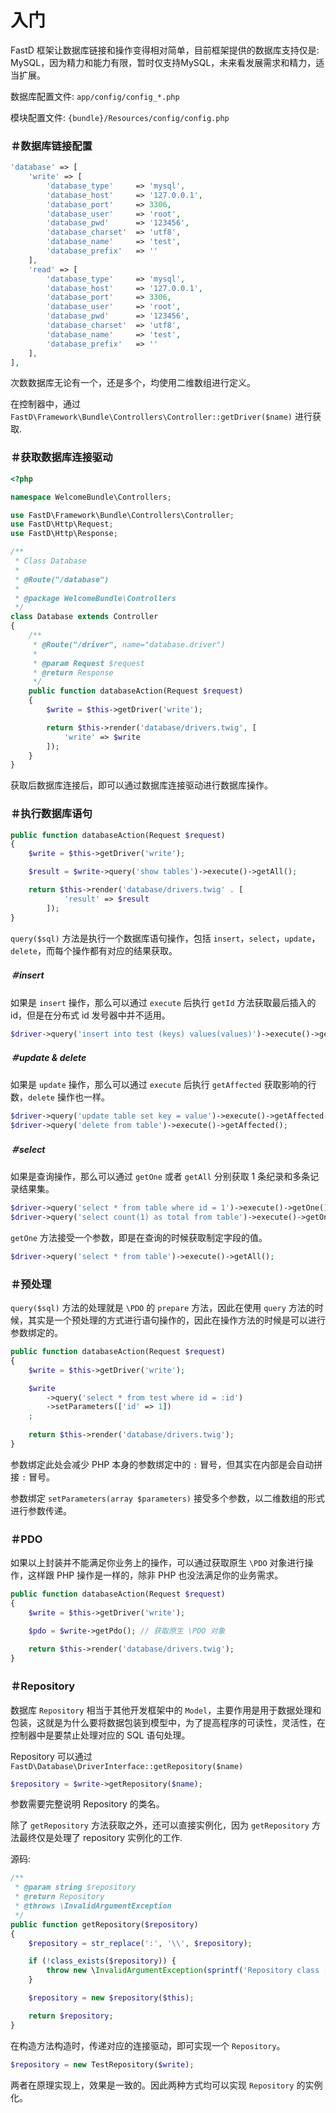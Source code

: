 # 入门

FastD 框架让数据库链接和操作变得相对简单，目前框架提供的数据库支持仅是: MySQL，因为精力和能力有限，暂时仅支持MySQL，未来看发展需求和精力，适当扩展。

数据库配置文件: `app/config/config_*.php`

模块配置文件: `{bundle}/Resources/config/config.php`

### ＃数据库链接配置

```php
'database' => [
    'write' => [
        'database_type'     => 'mysql',
        'database_host'     => '127.0.0.1',
        'database_port'     => 3306,
        'database_user'     => 'root',
        'database_pwd'      => '123456',
        'database_charset'  => 'utf8',
        'database_name'     => 'test',
        'database_prefix'   => ''
    ],
    'read' => [
        'database_type'     => 'mysql',
        'database_host'     => '127.0.0.1',
        'database_port'     => 3306,
        'database_user'     => 'root',
        'database_pwd'      => '123456',
        'database_charset'  => 'utf8',
        'database_name'     => 'test',
        'database_prefix'   => ''
    ],
],
```

次数数据库无论有一个，还是多个，均使用二维数组进行定义。

在控制器中，通过 `FastD\Framework\Bundle\Controllers\Controller::getDriver($name)` 进行获取.

### ＃获取数据库连接驱动

```php
<?php

namespace WelcomeBundle\Controllers;

use FastD\Framework\Bundle\Controllers\Controller;
use FastD\Http\Request;
use FastD\Http\Response;

/**
 * Class Database
 *
 * @Route("/database")
 *
 * @package WelcomeBundle\Controllers
 */
class Database extends Controller
{
    /**
     * @Route("/driver", name="database.driver")
     *
     * @param Request $request
     * @return Response
     */
    public function databaseAction(Request $request)
    {
        $write = $this->getDriver('write');

        return $this->render('database/drivers.twig', [
            'write' => $write
        ]);
    }
}
```

获取后数据库连接后，即可以通过数据库连接驱动进行数据库操作。

### ＃执行数据库语句

```php
public function databaseAction(Request $request)
{
    $write = $this->getDriver('write');

    $result = $write->query('show tables')->execute()->getAll();

    return $this->render('database/drivers.twig' . [
            'result' => $result
        ]);
}
```

`query($sql)` 方法是执行一个数据库语句操作，包括 `insert`，`select`，`update`，`delete`，而每个操作都有对应的结果获取。

##### ＃insert

如果是 `insert` 操作，那么可以通过 `execute` 后执行 `getId` 方法获取最后插入的 id，但是在分布式 id 发号器中并不适用。

```php
$driver->query('insert into test (keys) values(values)')->execute()->getId();
```

##### ＃update & delete

如果是 `update` 操作，那么可以通过 `execute` 后执行 `getAffected` 获取影响的行数，`delete` 操作也一样。

```php
$driver->query('update table set key = value')->execute()->getAffected();
$driver->query('delete from table')->execute()->getAffected();
```

##### ＃select

如果是查询操作，那么可以通过 `getOne` 或者 `getAll` 分别获取 1 条纪录和多条记录结果集。

```php
$driver->query('select * from table where id = 1')->execute()->getOne();
$driver->query('select count(1) as total from table')->execute()->getOne('total');
```

`getOne` 方法接受一个参数，即是在查询的时候获取制定字段的值。

```php
$driver->query('select * from table')->execute()->getAll();
```

### ＃预处理

`query($sql)` 方法的处理就是 `\PDO` 的 `prepare` 方法，因此在使用 `query` 方法的时候，其实是一个预处理的方式进行语句操作的，因此在操作方法的时候是可以进行参数绑定的。

```php
public function databaseAction(Request $request)
{
    $write = $this->getDriver('write');

    $write
        ->query('select * from test where id = :id')
        ->setParameters(['id' => 1])
    ;
    
    return $this->render('database/drivers.twig');
}
```

参数绑定此处会减少 PHP 本身的参数绑定中的 `:` 冒号，但其实在内部是会自动拼接 `:` 冒号。

参数绑定 `setParameters(array $parameters)` 接受多个参数，以二维数组的形式进行参数传递。

### ＃PDO

如果以上封装并不能满足你业务上的操作，可以通过获取原生 `\PDO`  对象进行操作，这样跟 PHP 操作是一样的，除非 PHP 也没法满足你的业务需求。

```php
public function databaseAction(Request $request)
{
    $write = $this->getDriver('write');

    $pdo = $write->getPdo(); // 获取原生 \PDO 对象
    
    return $this->render('database/drivers.twig');
}
```

### ＃Repository

数据库 `Repository` 相当于其他开发框架中的 `Model`，主要作用是用于数据处理和包装，这就是为什么要将数据包装到模型中，为了提高程序的可读性，灵活性，在控制器中是要禁止处理对应的 SQL 语句处理。

Repository 可以通过 `FastD\Database\DriverInterface::getRepository($name)`

```php
$repository = $write->getRepository($name);
```

参数需要完整说明 Repository 的类名。

除了 `getRepository` 方法获取之外，还可以直接实例化，因为 `getRepository` 方法最终仅是处理了 repository 实例化的工作.

源码:

```php
/**
 * @param string $repository
 * @return Repository
 * @throws \InvalidArgumentException
 */
public function getRepository($repository)
{
    $repository = str_replace(':', '\\', $repository);

    if (!class_exists($repository)) {
        throw new \InvalidArgumentException(sprintf('Repository class ["%s"] is not found.', $repository));
    }

    $repository = new $repository($this);

    return $repository;
}
```

在构造方法构造时，传递对应的连接驱动，即可实现一个 `Repository`。

```php
$repository = new TestRepository($write);
```

两者在原理实现上，效果是一致的。因此两种方式均可以实现 `Repository` 的实例化。
